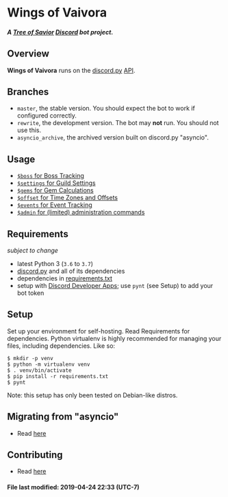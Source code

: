 # Wings of Vaivora
#### _A [Tree of Savior][tos] [Discord][discord] bot project._

## Overview

**Wings of Vaivora** runs on the [discord.py][discord.py] [API][api].

## Branches
- `master`, the stable version. You should expect the bot to work if configured correctly.
- `rewrite`, the development version. The bot may **not** run. You should not use this.
- `asyncio_archive`, the archived version built on discord.py "asyncio".

## Usage
- [`$boss` for Boss Tracking](docs/BOSS.md)
- [`$settings` for Guild Settings](docs/SETTINGS.md)
- [`$gems` for Gem Calculations](docs/GEMS.md)
- [`$offset` for Time Zones and Offsets](docs/OFFSET.md)
- [`$events` for Event Tracking](docs/EVENTS.md)
- [`$admin` for (limited) administration commands](docs/ADMIN.md)

## Requirements
_subject to change_

- latest Python 3 (`3.6` to `3.7`)
- [discord.py][discord.py] and all of its dependencies
- dependencies in [requirements.txt](requirements.txt)
- setup with [Discord Developer Apps][dev]; use `pynt` (see Setup) to add your bot token

## Setup
Set up your environment for self-hosting. Read Requirements for dependencies.
Python virtualenv is highly recommended for managing your files, including dependencies.
Like so:

```
$ mkdir -p venv
$ python -m virtualenv venv
$ . venv/bin/activate
$ pip install -r requirements.txt
$ pynt
```
Note: this setup has only been tested on Debian-like distros.

## Migrating from "asyncio"
- Read [here](docs/MIGRATING.md)

## Contributing
- Read [here](docs/CONTRIBUTING.md)


#### File last modified: 2019-04-24 22:33 (UTC-7)

[tos]: https://treeofsavior.com/
[discord]: https://discordapp.com/
[discord.py]: https://github.com/Rapptz/discord.py
[api]: http://discordpy.readthedocs.io/en/latest/api.html
[dev]: https://discordapp.com/developers/applications/me